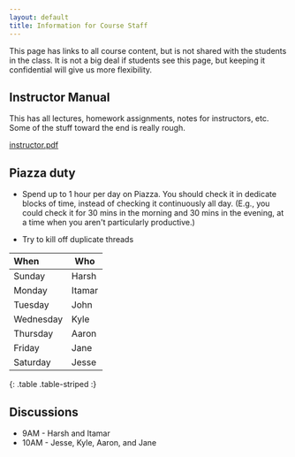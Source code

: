 ```yaml
---
layout: default
title: Information for Course Staff
---
```


This page has links to all course content, but is not shared with the students
in the class. It is not a big deal if students see this page, but keeping it
confidential will give us more flexibility.

## Instructor Manual

This has all lectures, homework assignments, notes for instructors, etc.
Some of the stuff toward the end is really rough.

[instructor.pdf](instructor.pdf)

## Piazza duty

- Spend up to 1 hour per day on Piazza. You should check it in dedicate blocks of
time, instead of checking it continuously all day. (E.g., you could check it for
30 mins in the morning and 30 mins in the evening, at a time when you aren't
particularly productive.)

- Try to kill off duplicate threads

| When                       | Who      |
|:---------------------------|----------|
| Sunday                     | Harsh    |
| Monday                     | Itamar   |
| Tuesday                    | John     |
| Wednesday                  | Kyle     |
| Thursday                   | Aaron    |
| Friday                     | Jane     |
| Saturday                   | Jesse    |
{: .table .table-striped :}


## Discussions

- 9AM - Harsh and Itamar
- 10AM - Jesse, Kyle, Aaron, and Jane
